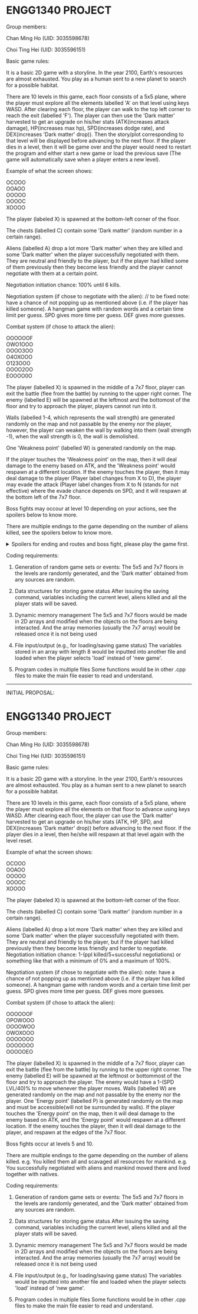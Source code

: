 # ENGG1340 PROJECT

Group members:

Chan Ming Ho (UID: 3035598678)

Choi Ting Hei (UID: 3035596151)

Basic game rules:

It is a basic 2D game with a storyline. In the year 2100, Earth's resources are almost exhausted. You play as a human sent to a new planet to search for a possible habitat.

There are 10 levels in this game, each floor consists of a 5x5 plane, where the player must explore all the elements labelled 'A' on that level using keys WASD. After clearing each floor, the player can walk to the top left corner to reach the exit (labelled 'F'). The player can then use the 'Dark matter' harvested to get an upgrade on his/her stats (ATK(increases attack damage), HP(increases max hp), SPD(increases dodge rate), and DEX(increases 'Dark matter' drop)). Then the story/plot corresponding to that level will be displayed before advancing to the next floor. If the player dies in a level, then it will be game over and the player would need to restart the program and either start a new game or load the previous save (The game will automatically save when a player enters a new level).

Example of what the screen shows:

OCOOO  
OOAOO  
OOOOO  
OOOOC  
XOOOO

The player (labeled X) is spawned at the bottom-left corner of the floor.

The chests (labelled C) contain some 'Dark matter' (random number in a certain range).

Aliens (labelled A) drop a lot more 'Dark matter' when they are killed and some 'Dark matter' when the player successfully negotiated with them. They are neutral and friendly to the player, but if the player had killed some of them previously then they become less friendly and the player cannot negotiate with them at a certain point.

Negotiation initiation chance: 100% until 6 kills.

Negotiation system (if chose to negotiate with the alien): // to be fixed
note: have a chance of not popping up as mentioned above (i.e. if the player has killed someone).
A hangman game with random words and a certain time limit per guess.
SPD gives more time per guess.
DEF gives more guesses.

Combat system (if chose to attack the alien):

OOOOOOF  
OWO1OOO  
OOOO3OO  
O4OXOOO  
O123OOO  
OOOO2OO  
EOOOO0O

The player (labelled X) is spawned in the middle of a 7x7 floor, player can exit the battle (flee from the battle) by running to the upper right corner.
The enemy (labelled E) will be spawned at the leftmost and the bottomost of the floor and try to approach the player, players cannot run into it.

Walls (labelled 1-4, which represents the wall strength) are generated randomly on the map and not passable by the enemy nor the player, however, the player can weaken the wall by walking into them (wall strength -1), when the wall strength is 0, the wall is demolished.

One 'Weakness point' (labelled W) is generated randomly on the map.

If the player touches the 'Weakness point' on the map, then it will deal damage to the enemy based on ATK, and the 'Weakness point' would respawn at a different location.
If the enemy touches the player, then it may deal damage to the player (Player label changes from X to D), the player may evade the attack (Player label changes from X to N (stands for not effective) where the evade chance depends on SPD, and it will respawn at the bottom left of the 7x7 floor.

Boss fights may occour at level 10 depending on your actions, see the spoilers below to know more.

There are multiple endings to the game depending on the number of aliens killed, see the spoilers below to know more.

<details>
<summary>Spoilers for ending and routes and boss fight, please play the game first.</summary>
 
ending 1: friendly human (you killed no one and happy ending)
ending 2: Not so friendly human (you killed some and imprisoned the others)
ending 3: inhuman (you killed all of them)
 
Boss fight:
Occurs when the player has killed at least 1 alien. The boss gains more strength (His HP++ and Your Karma--) depending on your actions: How many aliens have you killed & have you killed her daughter.
Walls are changed into Spikes On The Ground (Labelled U, stands for Under), The boss cannot pass, but the player can step on it to break it but it will deal damage to the player.
The enemy gains 1 attack range.
The enemy will break the obstacle in its way after 1 turn when it is stuck.
The weakness points of the boss changes location every 10 turns when not touched.
New mechanic-karma will be introduced. Karma with a value of 2-6 (more kills-less kills) will be generated. Each turn that player moves horizontally: karma--. When karma reaches 0, the player's HP will start to drain. Move vertically or break a spike to reset karma.

Nerfs to the boss in the fight:
Now the boss can step on the weakness point instead of just the player.
The boss will be stunned for 3 turns when weakness point is being stepped on.

When you killed every alien:

Weakness points moves away from the player every 2 turns.


</details>

Coding requirements:

1. Generation of random game sets or events:
The 5x5 and 7x7 floors in the levels are randomly generated, and the 'Dark matter' obtained from any sources are random.

2. Data structures for storing game status
After issuing the saving command, variables including the current level, aliens killed and all the player stats will be saved.

3. Dynamic memory management
The 5x5 and 7x7 floors would be made in 2D arrays and modified when the objects on the floors are being interacted. And the array memories (usually the 7x7 array) would be released once it is not being used

4. File input/output (e.g., for loading/saving game status)
The variables stored in an array with length 8 would be inputted into another file and loaded when the player selects 'load' instead of 'new game'.
 
5. Program codes in multiple files
Some functions would be in other .cpp files to make the main file easier to read and understand.

-----------------------------------------------------------------------------------------------------------------------
INITIAL PROPOSAL:

# ENGG1340 PROJECT

Group members:

Chan Ming Ho (UID: 3035598678)

Choi Ting Hei (UID: 3035596151)

Basic game rules:

It is a basic 2D game with a storyline. In the year 2100, Earth's resources are almost exhausted. You play as a human sent to a new planet to search for a possible habitat.

There are 10 levels in this game, each floor consists of a 5x5 plane, where the player must explore all the elements on that floor to advance using keys WASD. After clearing each floor, the player can use the 'Dark matter' harvested to get an upgrade on his/her stats (ATK, HP, SPD, and DEX(increases 'Dark matter' drop)) before advancing to the next floor. If the player dies in a level, then he/she will respawn at that level again with the level reset.

Example of what the screen shows:

OCOOO  
OOAOO  
OOOOO  
OOOOC  
XOOOO

The player (labeled X) is spawned at the bottom-left corner of the floor.

The chests (labelled C) contain some 'Dark matter' (random number in a certain range).

Aliens (labelled A) drop a lot more 'Dark matter' when they are killed and some 'Dark matter' when the player successfully negotiated with them. They are neutral and friendly to the player, but if the player had killed previously then they become less friendly and harder to negotiate.
Negotiation initiation chance: 1-(ppl killed/5+successful negotiations) or something like that with a minimum of 0% and a maximum of 100%.

Negotiation system (if chose to negotiate with the alien):
note: have a chance of not popping up as mentioned above (i.e. if the player has killed someone).
A hangman game with random words and a certain time limit per guess.
SPD gives more time per guess.
DEF gives more guesses.

Combat system (if chose to attack the alien):

OOOOOOF  
OPOWOOO  
OOOOWOO  
OWOXOOO  
OOOOOOO  
OOOOOOO  
OOOOOEO

The player (labelled X) is spawned in the middle of a 7x7 floor, player can exit the battle (flee from the battle) by running to the upper right corner.
The enemy (labelled E) will be spawned at the leftmost or bottommost of the floor and try to approach the player. The enemy would have a 1-(SPD LVL/40)% to move whenever the player moves.
Walls (labelled W) are generated randomly on the map and not passable by the enemy nor the player.
One 'Energy point' (labelled P) is generated randomly on the map and must be accessible(will not be surrounded by walls).
If the player touches the 'Energy point' on the map, then it will deal damage to the enemy based on ATK, and the 'Energy point' would respawn at a different location.
If the enemy touches the player, then it will deal damage to the player, and respawn at the edges of the 7x7 floor.

Boss fights occur at levels 5 and 10.

There are multiple endings to the game depending on the number of aliens killed.
e.g. You killed them all and scavaged all resources for mankind.
e.g. You successfully negotiated with aliens and mankind moved there and lived together with natives.

Coding requirements:

1. Generation of random game sets or events:
The 5x5 and 7x7 floors in the levels are randomly generated, and the 'Dark matter' obtained from any sources are random.

2. Data structures for storing game status
After issuing the saving command, variables including the current level, aliens killed and all the player stats will be saved.

3. Dynamic memory management
The 5x5 and 7x7 floors would be made in 2D arrays and modified when the objects on the floors are being interacted. And the array memories (usually the 7x7 array) would be released once it is not being used

4. File input/output (e.g., for loading/saving game status)
The variables would be inputted into another file and loaded when the player selects 'load' instead of 'new game'.
 
5. Program codes in multiple files
Some functions would be in other .cpp files to make the main file easier to read and understand.



